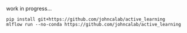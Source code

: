 work in progress...

```
pip install git+https://github.com/johncalab/active_learning
mlflow run --no-conda https://github.com/johncalab/active_learning
```
